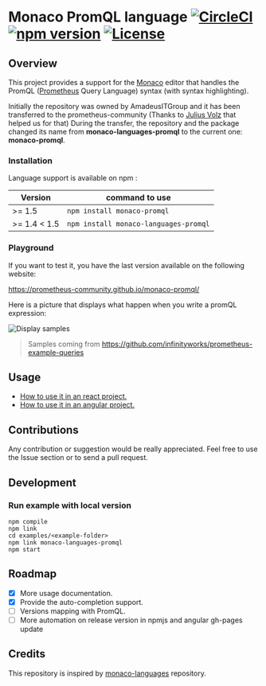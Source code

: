 # Monaco PromQL language [![CircleCI](https://circleci.com/gh/prometheus-community/monaco-promql.svg?style=shield)](https://circleci.com/gh/prometheus-community/monaco-promql) [![npm version](https://badge.fury.io/js/monaco-promql.svg)](https://badge.fury.io/js/monaco-languages-promql) [![License](https://img.shields.io/:license-mit-blue.svg)](LICENSE.md)

## Overview

This project provides a support for the [Monaco](https://microsoft.github.io/monaco-editor/) editor that handles the PromQL ([Prometheus](https://prometheus.io/docs/introduction/overview/) Query Language) syntax (with syntax highlighting).

Initially the repository was owned by AmadeusITGroup and it has been transferred to the prometheus-community (Thanks to [Julius Volz](https://github.com/juliusv) that helped us for that)
During the transfer, the repository and the package changed its name from **monaco-languages-promql** to the current one: **monaco-promql**.

### Installation
Language support is available on npm :

| Version         | command to use                        |
| --------------- | ------------------------------------- |
| >= 1.5          | `npm install monaco-promql`           |
| >= 1.4 < 1.5    | `npm install monaco-languages-promql` |

### Playground
If you want to test it, you have the last version available on the following website:

https://prometheus-community.github.io/monaco-promql/

Here is a picture that displays what happen when you write a promQL expression:

![Display samples](./docs/samples.png)
> Samples coming from https://github.com/infinityworks/prometheus-example-queries

## Usage

- [How to use it in an react project.](docs/react_integration.md)
- [How to use it in an angular project.](docs/angular_integration.md)

## Contributions
Any contribution or suggestion would be really appreciated. Feel free to use the Issue section or to send a pull request.

## Development
### Run example with local version
```shell script
npm compile
npm link
cd examples/<example-folder>
npm link monaco-languages-promql
npm start
```

## Roadmap
- [x] More usage documentation.
- [x] Provide the auto-completion support.
- [ ] Versions mapping with PromQL.
- [ ] More automation on release version in npmjs and angular gh-pages update

## Credits
This repository is inspired by [monaco-languages](https://github.com/microsoft/monaco-languages) repository.
